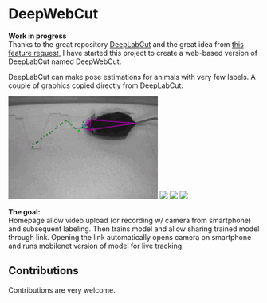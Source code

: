 # DeepWebCut
**Work in progress**  
Thanks to the great repository
[DeepLabCut](https://github.com/DeepLabCut/DeepLabCut) and the great idea from
[this feature request](https://github.com/DeepLabCut/DeepLabCut/issues/1129), I
have started this project to create a web-based version of DeepLabCut named
DeepWebCut. 


DeepLabCut can make pose estimations for animals with very few labels.
A couple of graphics copied directly from DeepLabCut:

![](graphics/mouse.gif)
![](graphics/mice.gif)
![](graphics/fly.gif)
![](graphics/monkey.gif)

**The goal:**  
Homepage allow video upload (or recording w/ camera from smartphone) and
subsequent labeling. Then trains model and allow sharing trained model through
link. Opening the link automatically opens camera on smartphone and runs
mobilenet version of model for live tracking.

## Contributions
Contributions are very welcome.


